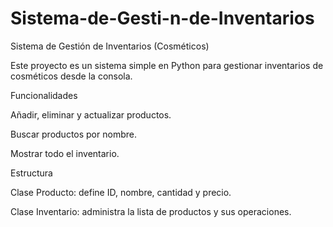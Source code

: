 # Sistema-de-Gesti-n-de-Inventarios
Sistema de Gestión de Inventarios (Cosméticos)

Este proyecto es un sistema simple en Python para gestionar inventarios de cosméticos desde la consola.

Funcionalidades

Añadir, eliminar y actualizar productos.

Buscar productos por nombre.

Mostrar todo el inventario.

Estructura

Clase Producto: define ID, nombre, cantidad y precio.

Clase Inventario: administra la lista de productos y sus operaciones.

